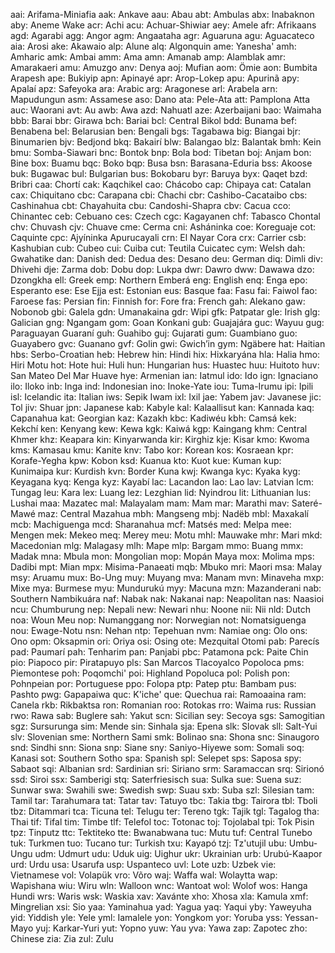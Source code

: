 aai: Arifama-Miniafia
aak: Ankave
aau: Abau
abt: Ambulas
abx: Inabaknon
aby: Aneme Wake
acr: Achi
acu: Achuar-Shiwiar
aey: Amele
afr: Afrikaans
agd: Agarabi
agg: Angor
agm: Angaataha
agr: Aguaruna
agu: Aguacateco
aia: Arosi
ake: Akawaio
alp: Alune
alq: Algonquin
ame: Yanesha'
amh: Amharic
amk: Ambai
amm: Ama
amn: Amanab
amp: Alamblak
amr: Amarakaeri
amu: Amuzgo
anv: Denya
aoj: Mufian
aom: Ömie
aon: Bumbita Arapesh
ape: Bukiyip
apn: Apinayé
apr: Arop-Lokep
apu: Apurinã
apy: Apalaí
apz: Safeyoka
ara: Arabic
arg: Aragonese
arl: Arabela
arn: Mapudungun
asm: Assamese
aso: Dano
ata: Pele-Ata
att: Pamplona Atta
auc: Waorani
avt: Au
awb: Awa
azd: Nahuatl
aze: Azerbaijani
bao: Waimaha
bbb: Barai
bbr: Girawa
bch: Bariai
bcl: Central Bikol
bdd: Bunama
bef: Benabena
bel: Belarusian
ben: Bengali
bgs: Tagabawa
big: Biangai
bjr: Binumarien
bjv: Bedjond
bkq: Bakairí
blw: Balangao
blz: Balantak
bmh: Kein
bmu: Somba-Siawari
bnc: Bontok
bnp: Bola
bod: Tibetan
boj: Anjam
bon: Bine
box: Buamu
bqc: Boko
bqp: Busa
bsn: Barasana-Eduria
bss: Akoose
buk: Bugawac
bul: Bulgarian
bus: Bokobaru
byr: Baruya
byx: Qaqet
bzd: Bribri
caa: Chortí
cak: Kaqchikel
cao: Chácobo
cap: Chipaya
cat: Catalan
cax: Chiquitano
cbc: Carapana
cbi: Chachi
cbr: Cashibo-Cacataibo
cbs: Cashinahua
cbt: Chayahuita
cbu: Candoshi-Shapra
cbv: Cacua
cco: Chinantec
ceb: Cebuano
ces: Czech
cgc: Kagayanen
chf: Tabasco Chontal
chv: Chuvash
cjv: Chuave
cme: Cerma
cni: Asháninka
coe: Koreguaje
cot: Caquinte
cpc: Ajyíninka Apurucayali
crn: El Nayar Cora
crx: Carrier
csb: Kashubian
cub: Cubeo
cui: Cuiba
cut: Teutila Cuicatec
cym: Welsh
dah: Gwahatike
dan: Danish
ded: Dedua
des: Desano
deu: German
diq: Dimli
div: Dhivehi
dje: Zarma
dob: Dobu
dop: Lukpa
dwr: Dawro
dww: Dawawa
dzo: Dzongkha
ell: Greek
emp: Northern Emberá
eng: English
enq: Enga
epo: Esperanto
ese: Ese Ejja
est: Estonian
eus: Basque
faa: Fasu
fai: Faiwol
fao: Faroese
fas: Persian
fin: Finnish
for: Fore
fra: French
gah: Alekano
gaw: Nobonob
gbi: Galela
gdn: Umanakaina
gdr: Wipi
gfk: Patpatar
gle: Irish
glg: Galician
gng: Ngangam
gom: Goan Konkani
gub: Guajajára
guc: Wayuu
gug: Paraguayan Guaraní
guh: Guahibo
guj: Gujarati
gum: Guambiano
guo: Guayabero
gvc: Guanano
gvf: Golin
gwi: Gwichʼin
gym: Ngäbere
hat: Haitian
hbs: Serbo-Croatian
heb: Hebrew
hin: Hindi
hix: Hixkaryána
hla: Halia
hmo: Hiri Motu
hot: Hote
hui: Huli
hun: Hungarian
hus: Huastec
huu: Huitoto
huv: San Mateo Del Mar Huave
hye: Armenian
ian: Iatmul
ido: Ido
ign: Ignaciano
ilo: Iloko
inb: Inga
ind: Indonesian
ino: Inoke-Yate
iou: Tuma-Irumu
ipi: Ipili
isl: Icelandic
ita: Italian
iws: Sepik Iwam
ixl: Ixil
jae: Yabem
jav: Javanese
jic: Tol
jiv: Shuar
jpn: Japanese
kab: Kabyle
kal: Kalaallisut
kan: Kannada
kaq: Capanahua
kat: Georgian
kaz: Kazakh
kbc: Kadiwéu
kbh: Camsá
kek: Kekchí
ken: Kenyang
kew: Kewa
kgk: Kaiwá
kgp: Kaingang
khm: Central Khmer
khz: Keapara
kin: Kinyarwanda
kir: Kirghiz
kje: Kisar
kmo: Kwoma
kms: Kamasau
kmu: Kanite
knv: Tabo
kor: Korean
kos: Kosraean
kpr: Korafe-Yegha
kpw: Kobon
ksd: Kuanua
kto: Kuot
kue: Kuman
kup: Kunimaipa
kur: Kurdish
kvn: Border Kuna
kwj: Kwanga
kyc: Kyaka
kyg: Keyagana
kyq: Kenga
kyz: Kayabí
lac: Lacandon
lao: Lao
lav: Latvian
lcm: Tungag
leu: Kara
lex: Luang
lez: Lezghian
lid: Nyindrou
lit: Lithuanian
lus: Lushai
maa: Mazatec
mal: Malayalam
mam: Mam
mar: Marathi
mav: Sateré-Mawé
maz: Central Mazahua
mbh: Mangseng
mbj: Nadëb
mbl: Maxakalí
mcb: Machiguenga
mcd: Sharanahua
mcf: Matsés
med: Melpa
mee: Mengen
mek: Mekeo
meq: Merey
meu: Motu
mhl: Mauwake
mhr: Mari
mkd: Macedonian
mlg: Malagasy
mlh: Mape
mlp: Bargam
mmo: Buang
mmx: Madak
mna: Mbula
mon: Mongolian
mop: Mopán Maya
mox: Molima
mps: Dadibi
mpt: Mian
mpx: Misima-Panaeati
mqb: Mbuko
mri: Maori
msa: Malay
msy: Aruamu
mux: Bo-Ung
muy: Muyang
mva: Manam
mvn: Minaveha
mxp: Mixe
mya: Burmese
myu: Mundurukú
myy: Macuna
mzn: Mazanderani
nab: Southern Nambikuára
naf: Nabak
nak: Nakanai
nap: Neapolitan
nas: Naasioi
ncu: Chumburung
nep: Nepali
new: Newari
nhu: Noone
nii: Nii
nld: Dutch
noa: Woun Meu
nop: Numanggang
nor: Norwegian
not: Nomatsiguenga
nou: Ewage-Notu
nsn: Nehan
ntp: Tepehuan
nvm: Namiae
ong: Olo
ons: Ono
opm: Oksapmin
ori: Oriya
osi: Osing
ote: Mezquital Otomi
pab: Parecís
pad: Paumarí
pah: Tenharim
pan: Panjabi
pbc: Patamona
pck: Paite Chin
pio: Piapoco
pir: Piratapuyo
pls: San Marcos Tlacoyalco Popoloca
pms: Piemontese
poh: Poqomchi'
poi: Highland Popoluca
pol: Polish
pon: Pohnpeian
por: Portuguese
ppo: Folopa
ptp: Patep
ptu: Bambam
pus: Pashto
pwg: Gapapaiwa
quc: K'iche'
que: Quechua
rai: Ramoaaina
ram: Canela
rkb: Rikbaktsa
ron: Romanian
roo: Rotokas
rro: Waima
rus: Russian
rwo: Rawa
sab: Buglere
sah: Yakut
scn: Sicilian
sey: Secoya
sgs: Samogitian
sgz: Sursurunga
sim: Mende
sin: Sinhala
sja: Epena
slk: Slovak
sll: Salt-Yui
slv: Slovenian
sme: Northern Sami
smk: Bolinao
sna: Shona
snc: Sinaugoro
snd: Sindhi
snn: Siona
snp: Siane
sny: Saniyo-Hiyewe
som: Somali
soq: Kanasi
sot: Southern Sotho
spa: Spanish
spl: Selepet
sps: Saposa
spy: Sabaot
sqi: Albanian
srd: Sardinian
sri: Siriano
srm: Saramaccan
srq: Sirionó
ssd: Siroi
ssx: Samberigi
stq: Saterfriesisch
sua: Sulka
sue: Suena
suz: Sunwar
swa: Swahili
swe: Swedish
swp: Suau
sxb: Suba
szl: Silesian
tam: Tamil
tar: Tarahumara
tat: Tatar
tav: Tatuyo
tbc: Takia
tbg: Tairora
tbl: Tboli
tbz: Ditammari
tca: Ticuna
tel: Telugu
ter: Tereno
tgk: Tajik
tgl: Tagalog
tha: Thai
tif: Tifal
tim: Timbe
tlf: Telefol
toc: Totonac
toj: Tojolabal
tpi: Tok Pisin
tpz: Tinputz
ttc: Tektiteko
tte: Bwanabwana
tuc: Mutu
tuf: Central Tunebo
tuk: Turkmen
tuo: Tucano
tur: Turkish
txu: Kayapó
tzj: Tz'utujil
ubu: Umbu-Ungu
udm: Udmurt
udu: Uduk
uig: Uighur
ukr: Ukrainian
urb: Urubú-Kaapor
urd: Urdu
usa: Usarufa
usp: Uspanteco
uvl: Lote
uzb: Uzbek
vie: Vietnamese
vol: Volapük
vro: Võro
waj: Waffa
wal: Wolaytta
wap: Wapishana
wiu: Wiru
wln: Walloon
wnc: Wantoat
wol: Wolof
wos: Hanga Hundi
wrs: Waris
wsk: Waskia
xav: Xavánte
xho: Xhosa
xla: Kamula
xmf: Mingrelian
xsi: Sio
yaa: Yaminahua
yad: Yagua
yaq: Yaqui
yby: Yaweyuha
yid: Yiddish
yle: Yele
yml: Iamalele
yon: Yongkom
yor: Yoruba
yss: Yessan-Mayo
yuj: Karkar-Yuri
yut: Yopno
yuw: Yau
yva: Yawa
zap: Zapotec
zho: Chinese
zia: Zia
zul: Zulu